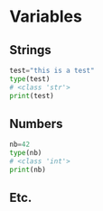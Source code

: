 # Variables

## Strings

```python
test="this is a test"
type(test)
# <class 'str'>
print(test)
```

## Numbers

```python
nb=42
type(nb)
# <class 'int'>
print(nb)
```

## Etc.
